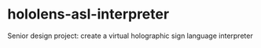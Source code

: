 # hololens-asl-interpreter
Senior design project: create a virtual holographic sign language interpreter
